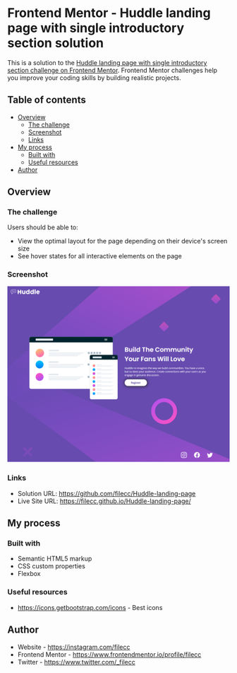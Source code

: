 # Frontend Mentor - Huddle landing page with single introductory section solution

This is a solution to the [Huddle landing page with single introductory section challenge on Frontend Mentor](https://www.frontendmentor.io/challenges/huddle-landing-page-with-a-single-introductory-section-B_2Wvxgi0). Frontend Mentor challenges help you improve your coding skills by building realistic projects. 

## Table of contents

- [Overview](#overview)
  - [The challenge](#the-challenge)
  - [Screenshot](#screenshot)
  - [Links](#links)
- [My process](#my-process)
  - [Built with](#built-with)
  - [Useful resources](#useful-resources)
- [Author](#author)


## Overview

### The challenge

Users should be able to:

- View the optimal layout for the page depending on their device's screen size
- See hover states for all interactive elements on the page

### Screenshot

![screenshot](/images/screenshot.png?raw=true "screenshot")

### Links

- Solution URL: https://github.com/filecc/Huddle-landing-page
- Live Site URL: https://filecc.github.io/Huddle-landing-page/

## My process

### Built with

- Semantic HTML5 markup
- CSS custom properties
- Flexbox


### Useful resources

- https://icons.getbootstrap.com/icons - Best icons


## Author

- Website - https://instagram.com/filecc
- Frontend Mentor - https://www.frontendmentor.io/profile/filecc
- Twitter - https://www.twitter.com/_filecc

